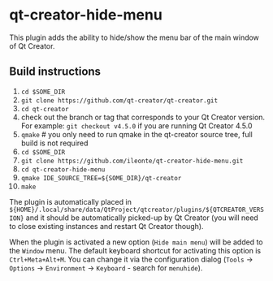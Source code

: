 # qt-creator-hide-menu

This plugin adds the ability to hide/show the menu bar of the main window of Qt Creator.

## Build instructions

1. `cd $SOME_DIR`
1. `git clone https://github.com/qt-creator/qt-creator.git`
1. `cd qt-creator`
1. check out the branch or tag that corresponds to your Qt Creator version. For example: `git checkout v4.5.0` if you are running Qt Creator 4.5.0
1. `qmake`   # you only need to run qmake in the qt-creator source tree, full build is not required
1. `cd $SOME_DIR`
1. `git clone https://github.com/ileonte/qt-creator-hide-menu.git`
1. `cd qt-creator-hide-menu`
1. `qmake IDE_SOURCE_TREE=${SOME_DIR}/qt-creator`
1. `make`

The plugin is automatically placed in `${HOME}/.local/share/data/QtProject/qtcreator/plugins/${QTCREATOR_VERSION}` and it 
should be automatically picked-up by Qt Creator (you will need to close existing instances and restart Qt Creator though).

When the plugin is activated a new option (`Hide main menu`) will be added to the `Window` menu. The default keyboard shortcut for activating this option is `Ctrl+Meta+Alt+M`. You can change it via the configuration dialog
(`Tools` -> `Options` -> `Environment` -> `Keyboard` - search for `menuhide`).
